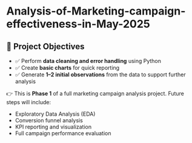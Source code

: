 # Analysis-of-Marketing-campaign-effectiveness-in-May-2025

## 📌 Project Objectives

- ✅ Perform **data cleaning and error handling** using Python
- ✅ Create **basic charts** for quick reporting
- ✅ Generate **1–2 initial observations** from the data to support further analysis

👉 This is **Phase 1** of a full marketing campaign analysis project. Future steps will include:

- Exploratory Data Analysis (EDA)
- Conversion funnel analysis
- KPI reporting and visualization
- Full campaign performance evaluation
